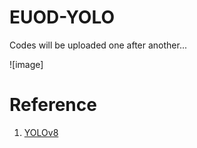# EUOD-YOLO
Codes will be uploaded one after another...

![image]

# Reference
1. [YOLOv8](https://github.com/ultralytics/ultralytics)
